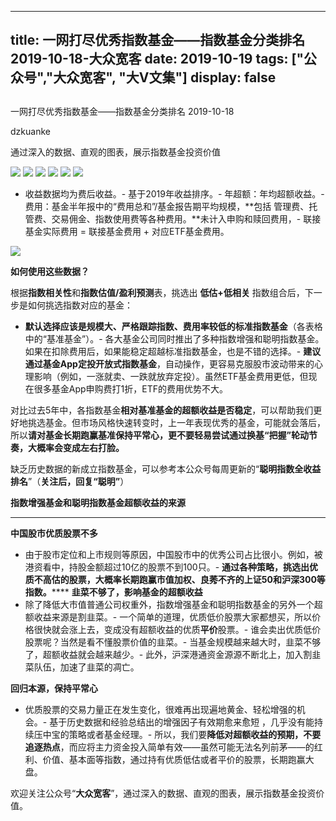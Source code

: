 
---
title:   一网打尽优秀指数基金——指数基金分类排名 2019-10-18-大众宽客
date: 2019-10-19
tags: ["公众号","大众宽客", "大V文集"]
display: false
---


## 



一网打尽优秀指数基金——指数基金分类排名 2019-10-18




dzkuanke




通过深入的数据、直观的图表，展示指数基金投资价值


<img class="rich_pages" data-ratio="1.6502242152466369" data-s="300,640" src="https://mmbiz.qpic.cn/mmbiz_png/PKw3FQPmhIjJcHMh9S1tOlPQZwzib8JezI23wiaPxIHX35w2qhsZIfSpF4hsVHSzZAUic3yQ5WPWibVrpZJxk7amrA/640?wx_fmt=png" data-type="png" data-w="892" style=""/>

<img class="rich_pages" data-ratio="1.053811659192825" data-s="300,640" src="https://mmbiz.qpic.cn/mmbiz_png/PKw3FQPmhIjJcHMh9S1tOlPQZwzib8JezicfySlAxrugvR4sRYiaEC4qbGWPQibodCic4LeQudUH7K3wpHnSleOfXwg/640?wx_fmt=png" data-type="png" data-w="892" style=""/>

<img class="rich_pages" data-ratio="1.4988814317673378" data-s="300,640" src="https://mmbiz.qpic.cn/mmbiz_png/PKw3FQPmhIjJcHMh9S1tOlPQZwzib8JezvVvkkicpTZiauWcURdexfeupCbK1OrKiaAIYI0M3FaibEZ2waXYzPH3OPA/640?wx_fmt=png" data-type="png" data-w="894" style=""/>

<img class="rich_pages" data-ratio="1.2977777777777777" data-s="300,640" src="https://mmbiz.qpic.cn/mmbiz_png/PKw3FQPmhIjJcHMh9S1tOlPQZwzib8JezZ6icZfVIXDVPdLwgm4WVwXicC6p1Gd7YRMpqq6ZE6DAyjMc7PQAxm8iaA/640?wx_fmt=png" data-type="png" data-w="900" style=""/>

<img class="rich_pages" data-ratio="1.0133630289532294" data-s="300,640" src="https://mmbiz.qpic.cn/mmbiz_png/PKw3FQPmhIjJcHMh9S1tOlPQZwzib8JezNQmgeyam8sXSCcDqWVCexhjPUXsWMZ8VrrPWOAia9f08Qf8B64ChR0A/640?wx_fmt=png" data-type="png" data-w="898" style=""/>

<img class="rich_pages" data-ratio="0.8657718120805369" data-s="300,640" src="https://mmbiz.qpic.cn/mmbiz_png/PKw3FQPmhIjJcHMh9S1tOlPQZwzib8JezcziaC6BtvHD5lDHelCxt15cvAiaxqWEaoOwgskaWiaHIQZXicd14kz9Wdw/640?wx_fmt=png" data-type="png" data-w="894" style=""/>


- 收益数据均为费后收益。- 基于2019年收益排序。- 年超额：年均超额收益。- 费用：基金半年报中的“费用总和”/基金报告期平均规模，**包括 管理费、托管费、交易佣金、指数使用费等各种费用。**未计入申购和赎回费用，- 联接基金实际费用 = 联接基金费用 + 对应ETF基金费用。


<img class="rich_pages" data-ratio="0.3739352640545145" data-s="300,640" src="https://mmbiz.qpic.cn/mmbiz_png/PKw3FQPmhIjRfZpR3LYic93G9bLic2bFpgJnJdJe0VWH3Z1CpISTgM0CNibDTEC3icib110gqMOxNWdic0SBNgsAz5kg/640?wx_fmt=png" data-type="png" data-w="1174" style=""/>





**如何使用这些数据？**



根据**指数相关性**和**指数估值/盈利预测**表，挑选出&nbsp;**低估+低相关** 指数组合后，下一步是如何挑选指数对应的基金：
- **默认选择应该是规模大、严格跟踪指数、费用率较低的标准指数基金**（各表格中的“基准基金”）。- 各大基金公司同时推出了多种指数增强和聪明指数基金。如果在扣除费用后，如果能稳定超越标准指数基金，也是不错的选择。- **建议通过基金App定投开放式指数基金**，自动操作，更容易克服股市波动带来的心理影响（例如，一涨就卖、一跌就放弃定投）。虽然ETF基金费用更低，但现在很多基金App申购费打1折，ETF的费用优势不大。


对比过去5年中，各指数基金**相对基准基金的超额收益是否稳定**<h-char unicode="ff0c" class="" style="max-width: 100%;box-sizing: border-box !important;word-wrap: break-word !important;">，</h-char>可以帮助我们更好地挑选基金。但市场风格快速转变时，上一年表现优秀的基金，可能就会落后，所以**请对基金长期跑赢基准保持平常心，更不要轻易尝试通过换基“把握”轮动节奏，大概率会变成左右打脸。**



缺乏历史数据的新成立指数基金，可以参考本公众号每周更新的“**聪明指数全收益排名**”（**关注后，回复“聪明”**）





**指数增强基金和聪明指数基金超额收益的来源**

****

**中国股市优质股票不多**
- 由于股市定位和上市规则等原因，中国股市中的优秀公司占比很小。例如，被港资看中，持股金额超过10亿的股票不到100只。- **通过各种策略，挑选出优质不高估的股票，大概率长期跑赢市值加权、良莠不齐的上证50和沪深300等指数。******
**韭菜不够了，影响基金的超额收益**
- 除了降低大市值普通公司权重外，指数增强基金和聪明指数基金的另外一个超额收益来源是割韭菜。- 一个简单的道理，优质低价股票大家都想买，所以价格很快就会涨上去，变成没有超额收益的优质**平价**股票。- 谁会卖出优质低价股票呢？当然是看不懂股票价值的韭菜。- 当基金规模越来越大时，韭菜不够了，超额收益就会越来越少。- 此外，沪深港通资金源源不断北上，加入割韭菜队伍，加速了韭菜的凋亡。


**回归本源，保持平常心**
- 优质股票的交易力量正在发生变化，很难再出现遍地黄金、轻松增强的机会。- 基于历史数据和经验总结出的增强因子有效期愈来愈短 ，几乎没有能持续压中宝的策略或者基金经理。- 所以，我们要**降低对超额收益的预期，不要追逐热点**，而应将主力资金投入简单有效——虽然可能无法名列前茅——的红利、价值、基本面等指数，通过持有优质低估或者平价的股票，长期跑赢大盘。


欢迎关注公众号“**大众宽客**”，通过深入的数据、直观的图表，展示指数基金投资价值。








